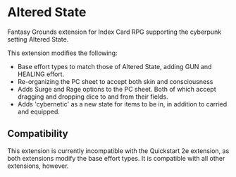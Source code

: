 # Altered State
Fantasy Grounds extension for Index Card RPG supporting the cyberpunk setting Altered State.

This extension modifies the following: 
* Base effort types to match those of Altered State, adding GUN and HEALING effort.
* Re-organizing the PC sheet to accept both skin and consciousness
* Adds Surge and Rage options to the PC sheet. Both of which accept dragging and dropping dice to and from their fields.
* Adds 'cybernetic' as a new state for items to be in, in  addition to carried and equipped.

## Compatibility
This extension is currently incompatible with the Quickstart 2e extension, 
as both extensions modify the base effort types. It is compatible with all other extensions, however.
